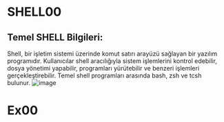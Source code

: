 # SHELL00

<h2> Temel SHELL Bilgileri: </h2>

Shell, bir işletim sistemi üzerinde komut satırı arayüzü sağlayan bir yazılım programıdır. Kullanıcılar shell aracılığıyla sistem işlemlerini kontrol edebilir, dosya yönetimi yapabilir, programları yürütebilir ve benzeri işlemleri gerçekleştirebilir. Temel shell programları arasında bash, zsh ve tcsh bulunur.
![image](https://user-images.githubusercontent.com/109483424/215319830-065246fd-0fe7-4474-8a83-0172e11eb0e2.png)

<h1>Ex00</h1>
